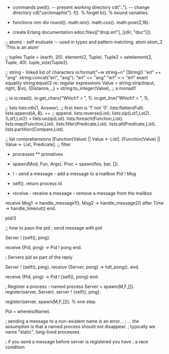 * commands
pwd().  -- present working directory
cd("..").  -- change directory
cd("usr/emaphis").
f().  % forget
b().  % bound variables.

* functions
rem div
round().
math:sin().
math:cos().
math:pow(2,16).

* create Erlang documentation
edoc:files(["drop.erl"], [{dir, "doc"}]).

;; atoms - self evaluate
-- used in types and pattern matching.
atom
atom_2
'This is an atom'


;; tuples
Tuple = {earth, 20}.
element(2, Tuple).
Tuple2 = setelement(2, Tuple, 40).
tuple_size(Tuple2).

;; string  - linked list of characters
io:format("~w string~n" [String])
"erl" ++ "ang".
string:concat("erl", "ang").
"erl" == "ang"
"erl" =:= "erl"  exact equality
string:equal/2
re: regular expressions
Value = string:strip(Input, right, $\n),
{Distance, _} = string:to_integer(Value), ;; a monad!!

;; io
io:read().
io:get_chars("Which? > ", 1).
io:get_line("Which? > ", 1),


;; lists
lists:nth(1, Answer).  ;; first item is '1' not '0'.
lists:flatten(Full).
lists:append(A, B).
++   ;; append.
lists:reverse(List).
lists:zip(Lst1,Lst2).
{Lst1,Lst2} = lists:unzip(List).
lists:foreach(Function,List).
lists:map(Function,List).
lists:filter(Predicate,List).
lists:all(Predicate,List).
lists:partition(Compare,List).

;; list comprehensions
[Function(Value) || Value <- List].
[Function(Value) || Value <- List, Predicate].  ;; filter


* processes
** primatives
- spawn(Mod, Fun, Args).
Proc = spawn(foo, bar, []).

- ! - send a message - add a message to a mailbox
Pid ! Msg

- self(). return process id.

- receive  - receive a message - remove a message from the mailbox

receive
  Msg1 -> handle_message1();
  Msg2 -> handle_message2()
after Time -> handle_timeout()
end.

pid/3

;; how to pass the pid
; send message with pid

Server ! {self(), ping}.

receive
  {Pid, ping} -> Pid ! pong
end.

; Servers pid as part of the reply

Server ! {self(), ping}.
receive
  {Server, pong}  -> hdl_pong().
end.

receive
  {Pid, ping} -> Pid ! {self(), pong}
end.


; Register a process - named process
Server = spawn(M,F,[]).
register(server, Server).
server ! {self(), ping}.

register(server, spawn(M,F,[])).  % one step.

Pid = whereis(Name).

; sending a message to a non-existent name is an error...
; ... the assumption is that a named process should not disappear.
; typically we name "static", long-lived processes.

; if you send a message before server is registered you have
; a race condition
